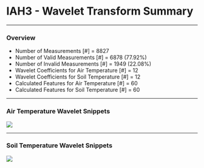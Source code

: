 # IAH3 - Wavelet Transform Summary

***

### Overview

- Number of Measurements [#] = 8827
- Number of Valid Measurements [#] = 6878 (77.92%)
- Number of Invalid Measurements [#] = 1949 (22.08%)
- Wavelet Coefficients for Air Temperature [#] = 12
- Wavelet Coefficients for Soil Temperature [#] = 12
- Calculated Features for Air Temperature [#] = 60
- Calculated Features for Soil Temperature [#] = 60

***

### Air Temperature Wavelet Snippets

![](IAH3_Air_Temperature_Wavelet_Snippets.png)

***

### Soil Temperature Wavelet Snippets

![](IAH3_Soil_Temperature_Wavelet_Snippets.png)

